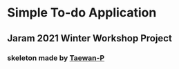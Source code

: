 # Simple To-do Application  
## Jaram 2021 Winter Workshop Project  
### skeleton made by [Taewan-P](https://github.com/Taewan-P/Workshop-sample-2021)

